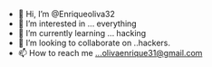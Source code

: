 - 👋 Hi, I’m @Enriqueoliva32
- 👀 I’m interested in ... everything 
- 🌱 I’m currently learning ... hacking
- 💞️ I’m looking to collaborate on ..hackers.
- 📫 How to reach me ...olivaenrique31@gmail.com 

<!---
Enriqueoliva32/Enriqueoliva32 is a ✨ special ✨ repository because its `README.md` (this file) appears on your GitHub profile.
You can click the Preview link to take a look at your changes.
--->
